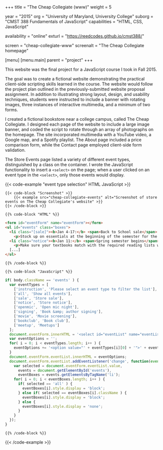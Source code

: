 +++
title = "The Cheap Collegiate (www)"
weight = 5

year = "2015"
org = "University of Maryland, University College"
suborg = "CMST 388 Fundamentals of JavaScript"
capabilities = "HTML, CSS, JavaScript"

availability = "online"
exturl = "https://reedcodes.github.io/cmst388/"

screen = "cheap-collegiate-www"
screenalt = "The Cheap Collegiate homepage"

[menu]
[menu.main]
parent = "project"
+++

This website was the final project for a JavaScript course I took in Fall 2015.

The goal was to create a fictional website demonstrating the practical client-side scripting skills learned in the course. The website would follow the project plan outlined in the previously-submitted website proposal assignment. In addition to illustrating strong layout, design, and usability techniques, students were instructed to include a banner with rotating images, three instances of interactive multimedia, and a minimum of two forms.

I created a fictional bookstore near a college campus, called The Cheap Collegiate. I designed each page of the website to include a large image banner, and coded the script to rotate through an array of photographs on the homepage. The site incorporated multimedia with a YouTube video, a Google map, and a Spotify playlist. The About page included a price comparison form, while the Contact page employed client-side form validation.

The Store Events page listed a variety of different event types, distinguished by a class on the container. I wrote the JavaScript functionality to insert a `<select>` on the page; when a user clicked on an event type in the `<select>`, only those events would display.

{{< code-example "event type selection" HTML JavaScript >}}

    {{< code-block "Screenshot" >}}
        {{< example src="cheap-collegiate-events" alt="Screenshot of store events on The Cheap Collegiate's website" >}}
    {{< /code-block >}}
    
    {{% code-block "HTML" %}}
```html
<form id="eventForm" name="eventForm"></form>
<ul id="events" class="boxes">
  <li class="[sale]"><b>Jan 4-17:</b> <span>Back to School sale</span>
    <p>Stock up on essentials at the beginning of the semester for the best prices!</p></li>
  <li class="notice"><b>Jan 11:</b> <span>Spring semester begins</span>
    <p>Make sure your textbooks match with the required reading lists we have in-store.</p></li>
  [...]
</ul>
```
    {{% /code-block %}}
    
    {{% code-block "JavaScript" %}}
```javascript
if( body.className == 'events' ) {
  var eventTypes = [
    ['instruction', 'Please select an event type to filter the list'],
    ['all', 'Show all events'],
    ['sale', 'Store sale'],
    ['notice', 'Store notice'],
    ['openmic', 'Open mic night'],
    ['signing', 'Book &amp; author signing'],
    ['movie', 'Movie screening'],
    ['bookclub', 'Book club'],
    ['meetup', 'Meetups']
  ];
  document.eventForm.innerHTML = '<select id="eventList" name="eventList"></select>';
  var eventOptions = '';
  for( i = 0; i < eventTypes.length; i++ ) {
    eventOptions += '<option value="' + eventTypes[i][0] + '">' + eventTypes[i][1] + '</option>';
  }
  document.eventForm.eventList.innerHTML = eventOptions;
  document.eventForm.eventList.addEventListener('change', function(event) {
    var selected = document.eventForm.eventList.value,
      events = document.getElementById('events'),
      eventBoxes = events.getElementsByTagName('li');
    for( i = 0; i < eventBoxes.length; i++ ) {
      if( selected == 'all' ) {
        eventBoxes[i].style.display = 'block';
      } else if( selected == eventBoxes[i].className ) {
        eventBoxes[i].style.display = 'block';
      } else {
        eventBoxes[i].style.display = 'none';
      }
    }
  });
}
```
    {{% /code-block %}}

{{< /code-example >}}